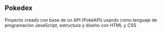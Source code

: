 <h2>Pokedex</h2>
  <p>Proyecto creado con base de un API (PokéAPI) usando como lenguaje de programación JavaScript, estructura y diseño con HTML y CSS</p>
